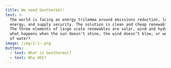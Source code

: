 ```yaml
---
title: We need Geothermal!
text: >-
  The world is facing an energy trilemma around emissions reduction, low cost
  energy, and supply security. The solution is clean and cheap renewable energy.
  The three elements of large scale renewables are solar, wind and hydro. But
  what happens when the sun doesn’t shine, the wind doesn’t blow, or we run out
  of water?
image: /img/1-1-.png
buttons:
  - text: What is Geothermal?
  - text: Why 4EE?
---
```


